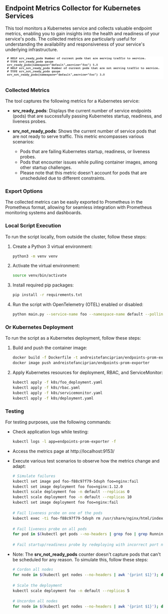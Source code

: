 ## Endpoint Metrics Collector for Kubernetes Services

This tool monitors a Kubernetes service and collects valuable endpoint metrics, enabling you to gain insights into the health and readiness of your service's pods. The collected metrics are particularly useful for understanding the availability and responsiveness of your service's underlying infrastructure.

![Prometheus Metrics Screenshot](prometheus_metrics_screenshot.png)

### Collected Metrics

The tool captures the following metrics for a Kubernetes service:

- **srv_ready_pods**: Displays the current number of service endpoints (pods) that are successfully passing Kubernetes startup, readiness, and liveness probes.

- **srv_not_ready_pods**: Shows the current number of service pods that are not ready to serve traffic. This metric encompasses various scenarios:
    - Pods that are failing Kubernetes startup, readiness, or liveness probes.
    - Pods that encounter issues while pulling container images, among other startup challenges.
    - Please note that this metric doesn't account for pods that are unscheduled due to different constraints.

### Export Options

The collected metrics can be easily exported to Prometheus in the Prometheus format, allowing for seamless integration with Prometheus monitoring systems and dashboards.

### Local Script Execution

To run the script locally, from outside the cluster, follow these steps:

1. Create a Python 3 virtual environment:
   ```bash
   python3 -m venv venv
   ```

2. Activate the virtual environment:
   ```bash
   source venv/bin/activate
   ```

3. Install required pip packages:
   ```bash
   pip install -r requirements.txt
   ```

4. Run the script with OpenTelemetry (OTEL) enabled or disabled:
   ```bash
   python main.py --service-name foo --namespace-name default --polling-interval 2
   ```

### Or Kubernetes Deployment

To run the script as a Kubernetes deployment, follow these steps:

1. Build and push the container image:
   ```bash
   docker build -f Dockerfile -t andreistefanciprian/endpoints-prom-exporter:latest .
   docker image push andreistefanciprian/endpoints-prom-exporter
   ```

2. Apply Kubernetes resources for deployment, RBAC, and ServiceMonitor:
   ```bash
   kubectl apply -f k8s/foo_deployment.yaml
   kubectl apply -f k8s/rbac.yaml
   kubectl apply -f k8s/servicemonitor.yaml
   kubectl apply -f k8s/deployment.yaml
   ```

### Testing

For testing purposes, use the following commands:

- Check application logs while testing:
  ```bash
  kubectl logs -l app=endpoints-prom-exporter -f
  ```

- Access the metrics page at http://localhost:9153/

- Execute various test scenarios to observe how the metrics change and adapt:
  ```bash
  # Simulate failures
  kubectl set image pod foo-f88c97f79-5dvph foo=nginx:fail
  kubectl set image deployment foo foo=nginx:1.12.0
  kubectl scale deployment foo -n default --replicas 0
  kubectl scale deployment foo -n default --replicas 10
  kubectl set image deployment foo foo=nginx:fail

  # Fail liveness probe on one of the pods
  kubectl exec -ti foo-f88c97f79-5dvph rm /usr/share/nginx/html/index.html

  # Fail liveness probe on all pods
  for pod in $(kubectl get pods --no-headers | grep foo | grep Running | awk '{print $1}'); do kubectl exec -ti $pod rm /usr/share/nginx/html/index.html; done

  # Fail startup/readiness probe by redeploying with incorrect port number for these probes
  ```

- Note: The **srv_not_ready_pods** counter doesn't capture pods that can't be scheduled for any reason. To simulate this, follow these steps:
  ```bash
  # Cordon all nodes
  for node in $(kubectl get nodes --no-headers | awk '{print $1}'); do kubectl cordon $node; done
  
  # Scale the deployment
  kubectl scale deployment foo -n default --replicas 5
  
  # Uncordon all nodes
  for node in $(kubectl get nodes --no-headers | awk '{print $1}'); do kubectl uncordon $node; done
  ```